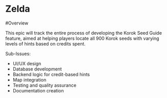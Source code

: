 # Zelda
#Overview

This epic will track the entire process of developing the Korok Seed Guide feature, aimed at helping players locate all 900 Korok seeds with varying levels of hints based on credits spent.

Sub-Issues:
- UI/UX design
- Database development
- Backend logic for credit-based hints
- Map integration
- Testing and quality assurance
- Documentation creation